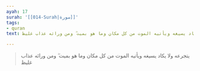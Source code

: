 ```yaml
---
ayah: 17
surah: '[[014-Surah|سورة]]'
tags:
- quran
text: يتجرعه ولا يكاد يسيغه ويأتيه الموت من كل مكان وما هو بميت ۖ ومن ورائه عذاب غليظ

---
```

> يتجرعه ولا يكاد يسيغه ويأتيه الموت من كل مكان وما هو بميت ۖ ومن ورائه عذاب غليظ
